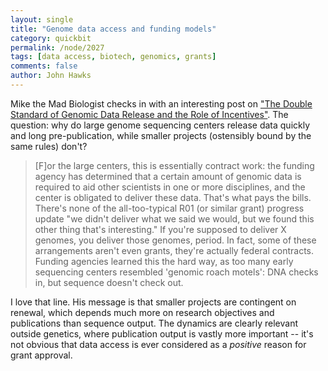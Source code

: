 ```yaml
---
layout: single 
title: "Genome data access and funding models" 
category: quickbit
permalink: /node/2027
tags: [data access, biotech, genomics, grants] 
comments: false 
author: John Hawks 
---
```


Mike the Mad Biologist checks in with an interesting post on <a href="http://scienceblogs.com/mikethemadbiologist/2009/06/the_double_standard_of_genomic.php">"The Double Standard of Genomic Data Release and the Role of Incentives"</a>. The question: why do large genome sequencing centers release data quickly and long pre-publication, while smaller projects (ostensibly bound by the same rules) don't? 

<blockquote>[F]or the large centers, this is essentially contract work: the funding agency has determined that a certain amount of genomic data is required to aid other scientists in one or more disciplines, and the center is obligated to deliver these data. That's what pays the bills. There's none of the all-too-typical R01 (or similar grant) progress update "we didn't deliver what we said we would, but we found this other thing that's interesting." If you're supposed to deliver X genomes, you deliver those genomes, period. In fact, some of these arrangements aren't even grants, they're actually federal contracts. Funding agencies learned this the hard way, as too many early sequencing centers resembled 'genomic roach motels': DNA checks in, but sequence doesn't check out.</blockquote>

I love that line. His message is that smaller projects are contingent on renewal, which depends much more on research objectives and publications than sequence output. The dynamics are clearly relevant outside genetics, where publication output is vastly more important -- it's not obvious that data access is ever considered as a <i>positive</i> reason for grant approval. 


